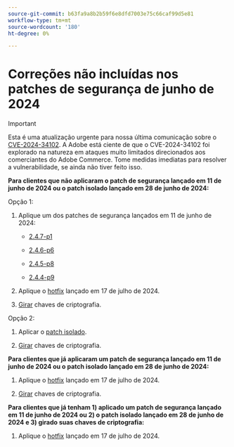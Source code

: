 ```yaml
---
source-git-commit: b63fa9a8b2b59f6e8dfd7003e75c66caf99d5e81
workflow-type: tm+mt
source-wordcount: '180'
ht-degree: 0%

---
```

# Correções não incluídas nos patches de segurança de junho de 2024

>[!IMPORTANT]
>
>Esta é uma atualização urgente para nossa última comunicação sobre o [CVE-2024-34102](https://nvd.nist.gov/vuln/detail/CVE-2024-34102). A Adobe está ciente de que o CVE-2024-34102 foi explorado na natureza em ataques muito limitados direcionados aos comerciantes do Adobe Commerce. Tome medidas imediatas para resolver a vulnerabilidade, se ainda não tiver feito isso.

**Para clientes que não aplicaram o patch de segurança lançado em 11 de junho de 2024 ou o patch isolado lançado em 28 de junho de 2024:**

Opção 1:

1. Aplique um dos patches de segurança lançados em 11 de junho de 2024:

   * [2.4.7-p1](https://experienceleague.adobe.com/pt-br/docs/commerce-operations/release/notes/security-patches/2-4-7-patches#adobe-commerce-247-p1)

   * [2.4.6-p6](https://experienceleague.adobe.com/pt-br/docs/commerce-operations/release/notes/security-patches/2-4-6-patches#adobe-commerce-246-p6)

   * [2.4.5-p8](https://experienceleague.adobe.com/pt-br/docs/commerce-operations/release/notes/security-patches/2-4-5-patches#adobe-commerce-245-p8)

   * [2.4.4-p9](https://experienceleague.adobe.com/pt-br/docs/commerce-operations/release/notes/security-patches/2-4-4-patches#adobe-commerce-244-p9)

1. Aplique o [hotfix](https://experienceleague.adobe.com/pt-br/docs/commerce-knowledge-base/kb/troubleshooting/known-issues-patches-attached/security-update-available-for-adobe-commerce-apsb24-40-revised-to-include-isolated-patch-for-cve-2024-34102) lançado em 17 de julho de 2024.

1. [Girar](https://experienceleague.adobe.com/pt-br/docs/commerce-admin/systems/security/encryption-key) chaves de criptografia.

Opção 2:

1. Aplicar o [patch isolado](https://experienceleague.adobe.com/pt-br/docs/commerce-knowledge-base/kb/troubleshooting/known-issues-patches-attached/security-update-available-for-adobe-commerce-apsb24-40-revised-to-include-isolated-patch-for-cve-2024-34102).

1. [Girar](https://experienceleague.adobe.com/pt-br/docs/commerce-admin/systems/security/encryption-key) chaves de criptografia.

**Para clientes que já aplicaram um patch de segurança lançado em 11 de junho de 2024 ou o patch isolado lançado em 28 de junho de 2024:**

1. Aplique o [hotfix](https://experienceleague.adobe.com/pt-br/docs/commerce-knowledge-base/kb/troubleshooting/known-issues-patches-attached/security-update-available-for-adobe-commerce-apsb24-40-revised-to-include-isolated-patch-for-cve-2024-34102) lançado em 17 de julho de 2024.

1. [Girar](https://experienceleague.adobe.com/pt-br/docs/commerce-admin/systems/security/encryption-key) chaves de criptografia.

**Para clientes que já tenham 1) aplicado um patch de segurança lançado em 11 de junho de 2024 ou 2) o patch isolado lançado em 28 de junho de 2024 e 3) girado suas chaves de criptografia:**
 
1. Aplique o [hotfix](https://experienceleague.adobe.com/pt-br/docs/commerce-knowledge-base/kb/troubleshooting/known-issues-patches-attached/security-update-available-for-adobe-commerce-apsb24-40-revised-to-include-isolated-patch-for-cve-2024-34102) lançado em 17 de julho de 2024.
